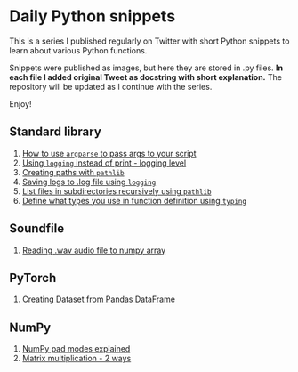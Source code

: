 # Daily Python snippets

This is a series I published regularly on Twitter with short Python snippets to learn about various Python functions. 

Snippets were published as images, but here they are stored in .py files. **In each file I added original Tweet as docstring with short explanation.** The repository will be updated as I continue with the series. 

Enjoy!

## Standard library

1. [How to use `argparse` to pass args to your script](standard_library/01_argparsing.py)
2. [Using `logging` instead of print - logging level](standard_library/02_logging_level.py)
3. [Creating paths with `pathlib`](standard_library/03_pathlib_path_creation.py)
4. [Saving logs to .log file using `logging`](standard_library/04_logging_filesave.py)
5. [List files in subdirectories recursively using `pathlib`](standard_library/08_list_recursively_format.py)
6. [Define what types you use in function definition using `typing`](standard_library/09_using_typing.py)

## Soundfile

1. [Reading .wav audio file to numpy array](soundfile/05_reading_audio.py)

## PyTorch

1. [Creating Dataset from Pandas DataFrame](pytorch/06_pandas_torch_dataset.py)

## NumPy

1. [NumPy pad modes explained](numpy/07_np_pad_modes.py)
2. [Matrix multiplication - 2 ways](numpy/10_matrix_multiplication.py)